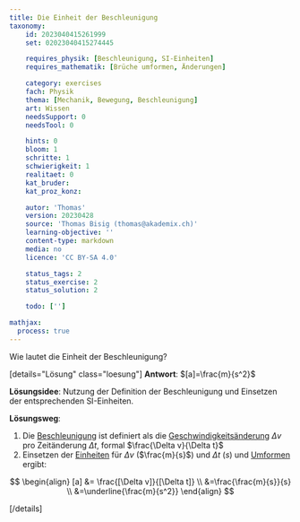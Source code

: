 ```yaml
---
title: Die Einheit der Beschleunigung
taxonomy:
	id: 2023040415261999
	set: 02023040415274445

	requires_physik: [Beschleunigung, SI-Einheiten]
	requires_mathematik: [Brüche umformen, Änderungen]

	category: exercises
	fach: Physik
	thema: [Mechanik, Bewegung, Beschleunigung]
	art: Wissen
	needsSupport: 0
	needsTool: 0

	hints: 0
	bloom: 1
	schritte: 1
	schwierigkeit: 1
	realitaet: 0
	kat_bruder:
	kat_proz_konz:

	autor: 'Thomas'
	version: 20230428
	source: 'Thomas Bisig (thomas@akademix.ch)'
	learning-objective: ''
	content-type: markdown
	media: no
	licence: 'CC BY-SA 4.0'

	status_tags: 2
	status_exercise: 2
	status_solution: 2

	todo: ['']

mathjax:
  process: true
---
```

Wie lautet die Einheit der Beschleunigung?

[details="Lösung" class="loesung"]
**Antwort**: $[a]=\frac{m}{s^2}$

**Lösungsidee**: Nutzung der Definition der Beschleunigung und Einsetzen der entsprechenden SI-Einheiten.

**Lösungsweg**:
1. Die [Beschleunigung](/konzepte/konzept-1) ist definiert als die [Geschwindigkeitsänderung](/konzepte/konzept-1) $\Delta v$ pro Zeitänderung $\Delta t$, formal $\frac{\Delta v}{\Delta t}$
2. Einsetzen der [Einheiten](/konzepte/konzept-1) für $\Delta v$ ($\frac{m}{s}$) und $\Delta t$ ($s$) und [Umformen](/konzepte/konzept-1) ergibt: 

$$
\begin{align}
[a]	&= \frac{[\Delta v]}{[\Delta t]} \\
		&=\frac{\frac{m}{s}}{s} \\
		&=\underline{\frac{m}{s^2}}
\end{align}
$$

[/details]